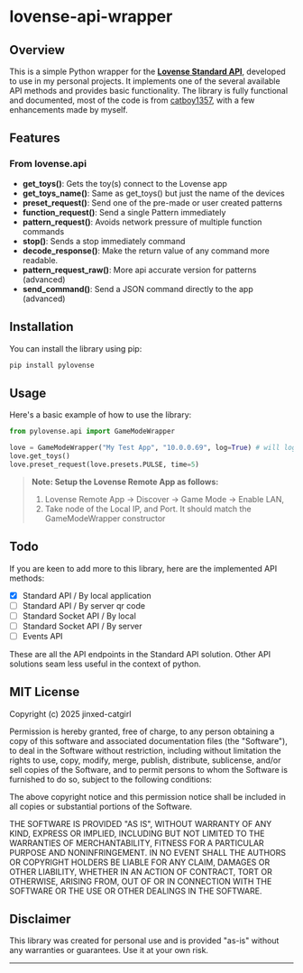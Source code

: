 # lovense-api-wrapper

## Overview

This is a simple Python wrapper for the **[Lovense Standard API](https://developer.lovense.com/docs/standard-solutions/standard-api.html#game-mode)**, developed to use in my personal projects. It implements one of the several available API methods and provides basic functionality. The library is fully functional and documented, most of the code is from [catboy1357](https://github.com/catboy1357), with a few enhancements made by myself.

## Features

### **From lovense.api**

- **get_toys()**: Gets the toy(s) connect to the Lovense app
- **get_toys_name()**: Same as get_toys() but just the name of the devices
- **preset_request()**: Send one of the pre-made or user created patterns
- **function_request()**: Send a single Pattern immediately
- **pattern_request()**: Avoids network pressure of multiple function commands
- **stop()**: Sends a stop immediately command
- **decode_response()**: Make the return value of any command more readable.
- **pattern_request_raw()**: More api accurate version for patterns (advanced)
- **send_command()**: Send a JSON command directly to the app (advanced)

## Installation

You can install the library using pip:

```bash
pip install pylovense
```

## Usage

Here's a basic example of how to use the library:

```python
from pylovense.api import GameModeWrapper

love = GameModeWrapper("My Test App", "10.0.0.69", log=True) # will log output to terminal, alternatively wrap the functions inside print statements
love.get_toys()
love.preset_request(love.presets.PULSE, time=5)
```

> **Note: Setup the Lovense Remote App as follows:**
>
> 1. Lovense Remote App -> Discover -> Game Mode -> Enable LAN,
> 2. Take node of the Local IP, and Port. It should match the GameModeWrapper constructor

## Todo

If you are keen to add more to this library, here are the implemented API methods:

- [x] Standard API / By local application
- [ ] Standard API / By server qr code
- [ ] Standard Socket API / By local
- [ ] Standard Socket API / By server
- [ ] Events API

These are all the API endpoints in the Standard API solution. Other API solutions seam less useful in the context of python.

## MIT License

Copyright (c) 2025 jinxed-catgirl 

Permission is hereby granted, free of charge, to any person obtaining a copy
of this software and associated documentation files (the "Software"), to deal
in the Software without restriction, including without limitation the rights
to use, copy, modify, merge, publish, distribute, sublicense, and/or sell
copies of the Software, and to permit persons to whom the Software is
furnished to do so, subject to the following conditions:

The above copyright notice and this permission notice shall be included in all
copies or substantial portions of the Software.

THE SOFTWARE IS PROVIDED "AS IS", WITHOUT WARRANTY OF ANY KIND, EXPRESS OR
IMPLIED, INCLUDING BUT NOT LIMITED TO THE WARRANTIES OF MERCHANTABILITY,
FITNESS FOR A PARTICULAR PURPOSE AND NONINFRINGEMENT. IN NO EVENT SHALL THE
AUTHORS OR COPYRIGHT HOLDERS BE LIABLE FOR ANY CLAIM, DAMAGES OR OTHER
LIABILITY, WHETHER IN AN ACTION OF CONTRACT, TORT OR OTHERWISE, ARISING FROM,
OUT OF OR IN CONNECTION WITH THE SOFTWARE OR THE USE OR OTHER DEALINGS IN THE
SOFTWARE.


## Disclaimer

This library was created for personal use and is provided "as-is" without any warranties or guarantees. Use it at your own risk.

---
